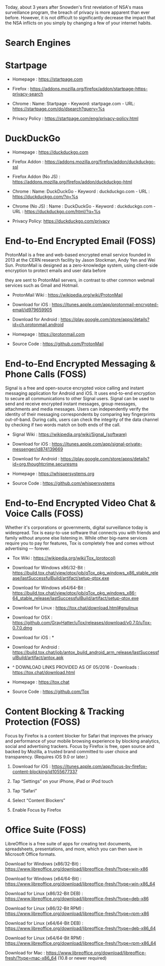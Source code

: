 Today, about 3 years after Snowden's first revelation of NSA's mass surveillance program, the breach of privacy is more apparent than ever before. However, it is not difficult to significantly decrease the impact that the NSA inflicts on you simply by changing a few of your internet habits.

Search Engines
==============

# Startpage

- Homepage : https://startpage.com

- Firefox : https://addons.mozilla.org/firefox/addon/startpage-https-privacy-search

- Chrome : Name: Startpage - Keyword: startpage.com - URL: https://startpage.com/do/dsearch?query=%s

- Privacy Policy : https://startpage.com/eng/privacy-policy.html

# DuckDuckGo

- Homepage : https://duckduckgo.com

- Firefox Addon : https://addons.mozilla.org/firefox/addon/duckduckgo-ssl

- Firefox Addon (No JS) : https://addons.mozilla.org/firefox/addon/duckduckgo-html

- Chrome : Name: DuckDuckGo - Keyword : duckduckgo.com - URL : https://duckduckgo.com/?q=%s

- Chrome (No JS) : Name : DuckDuckGo - Keyword : duckduckgo.com - URL : https://duckduckgo.com/html/?q=%s

- Privacy Policy: https://duckduckgo.com/privacy

End-to-End Encrypted Email (FOSS)
=================================

ProtonMail is a free and web-based encrypted email service founded in 2013 at the CERN research facility by Jason Stockman, Andy Yen and Wei Sun. ProtonMail is designed as a zero-knowledge system, using client-side encryption to protect emails and user data before

they are sent to ProtonMail servers, in contrast to other common webmail services such as Gmail and Hotmail.

- ProtonMail Wiki : https://wikipedia.org/wiki/ProtonMail

- Download for iOS : https://itunes.apple.com/app/protonmail-encrypted-email/id979659905

- Download for Android : https://play.google.com/store/apps/details?id=ch.protonmail.android

- Homepage : https://protonmail.com

- Source Code : https://github.com/ProtonMail

End-to-End Encrypted Messaging & Phone Calls (FOSS)
===================================================

Signal is a free and open-source encrypted voice calling and instant messaging application for Android and iOS. It uses end-to-end encryption to secure all communications to other Signal users. Signal can be used to send and receive encrypted instant messages, group messages, attachments and media messages. Users can independently verify the identity of their messaging correspondents by comparing key fingerprints out-of-band. During calls, users can check the integrity of the data channel by checking if two words match on both ends of the call.

- Signal Wiki : https://wikipedia.org/wiki/Signal_(software)

- Download for iOS : https://itunes.apple.com/app/signal-private-messenger/id874139669

- Download for Android : https://play.google.com/store/apps/details?id=org.thoughtcrime.securesms

- Homepage : https://whispersystems.org

- Source Code : https://github.com/whispersystems

End-to-End Encrypted  Video Chat & Voice Calls (FOSS)
=====================================================

Whether it's corporations or governments, digital surveillance today is widespread. Tox is easy-to-use software that connects you with friends and family without anyone else listening in. While other big-name services require you to pay for features, Tox is completely free and comes without advertising — forever.

- Tox Wiki : https://wikipedia.org/wiki/Tox_(protocol)

- Download for Windows x86/32-Bit : https://build.tox.chat/view/qtox/job/qTox_pkg_windows_x86_stable_release/lastSuccessfulBuild/artifact/setup-qtox.exe

- Download for Windows x64/64-Bit : https://build.tox.chat/view/qtox/job/qTox_pkg_windows_x86-64_stable_release/lastSuccessfulBuild/artifact/setup-qtox.exe

- Download for Linux : https://tox.chat/download.html#gnulinux

- Download for OSX : https://github.com/GrayHatter/uTox/releases/download/v0.7.0/uTox-0.7.0.dmg

- Download for iOS : *

- Download for Android : https://build.tox.chat/job/antox_build_android_arm_release/lastSuccessfulBuild/artifact/antox.apk

- ^ DOWNLOAD LINKS PROVIDED AS OF 05/2016 - Downloads : https://tox.chat/download.html

- Homepage : https://tox.chat

- Source Code : https://github.com/Tox

Content Blocking & Tracking Protection (FOSS)
=============================================

Focus by Firefox is a content blocker for Safari that improves the privacy and performance of your mobile browsing experience by blocking analytics, social and advertising trackers. Focus by Firefox is free, open source and backed by Mozilla, a trusted brand committed to user choice and transparency. (Requires iOS 9.0 or later.)

1. Download for iOS : https://itunes.apple.com/app/focus-by-firefox-content-blocking/id1055677337

2. Tap “Settings” on your iPhone, iPad or iPod touch

3. Tap “Safari”

4. Select “Content Blockers”

5. Enable Focus by Firefox

Office Suite (FOSS)
===================

LibreOffice is a free suite of apps for creating text documents, spreadsheets, presentations, and more, which you can then save in Microsoft Office formats.

Download for Windows (x86/32-Bit) : https://www.libreoffice.org/download/libreoffice-fresh/?type=win-x86

Download for Windows (x64/64-Bit) : https://www.libreoffice.org/download/libreoffice-fresh/?type=win-x86_64

Download for Linux (x86/32-Bit DEB) : https://www.libreoffice.org/download/libreoffice-fresh/?type=deb-x86

Download for Linux (x86/32-Bit RPM) : https://www.libreoffice.org/download/libreoffice-fresh/?type=rpm-x86

Download for Linux (x64/64-Bit DEB) : https://www.libreoffice.org/download/libreoffice-fresh/?type=deb-x86_64

Download for Linux (x64/64-Bit RPM) : https://www.libreoffice.org/download/libreoffice-fresh/?type=rpm-x86_64

Download for Mac : https://www.libreoffice.org/download/libreoffice-fresh/?type=mac-x86_64 (10.8 or newer required)
